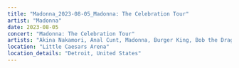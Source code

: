 ```yaml
---
title: "Madonna_2023-08-05_Madonna: The Celebration Tour"
artist: "Madonna"
date: 2023-08-05
concert: "Madonna: The Celebration Tour"
artists: "Akina Nakamori, Anal Cunt, Madonna, Burger King, Bob the Drag Queen"
location: "Little Caesars Arena"
location_details: "Detroit, United States"
---
```

